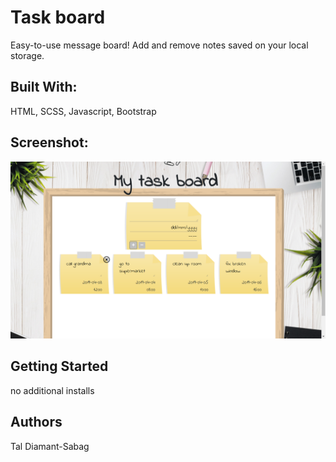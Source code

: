 # Task board
Easy-to-use message board! Add and remove notes saved on your local storage.

## Built With:
HTML, SCSS, Javascript, Bootstrap

## Screenshot:
![screenshot](images/screenshot.png)

## Getting Started
no additional installs

## Authors
Tal Diamant-Sabag
